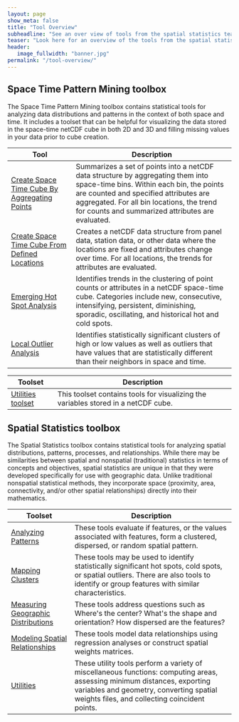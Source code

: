 ```yaml
---
layout: page
show_meta: false
title: "Tool Overview"
subheadline: "See an over view of tools from the spatial statistics team"
teaser: "Look here for an overview of the tools from the spatial statistics team"
header:
   image_fullwidth: "banner.jpg"
permalink: "/tool-overview/"
---
```


## Space Time Pattern Mining toolbox ##

The Space Time Pattern Mining toolbox contains statistical tools for analyzing data distributions and patterns in the context of both space and time. It includes a toolset that can be helpful for visualizing the data stored in the space-time netCDF cube in both 2D and 3D and filling missing values in your data prior to cube creation.


| Tool | Description |
| --- | --- |
| [Create Space Time Cube By Aggregating Points](http://pro.arcgis.com/en/pro-app/tool-reference/space-time-pattern-mining/create-space-time-cube.htm) | Summarizes a set of points into a netCDF data structure by aggregating them into space-time bins. Within each bin, the points are counted and specified attributes are aggregated. For all bin locations, the trend for counts and summarized attributes are evaluated. |
| [Create Space Time Cube From Defined Locations](http://pro.arcgis.com/en/pro-app/tool-reference/space-time-pattern-mining/createcubefromdefinedlocations.htm) | Creates a netCDF data structure from panel data, station data, or other data where the locations are fixed and attributes change over time. For all locations, the trends for attributes are evaluated. |
| [Emerging Hot Spot Analysis](http://pro.arcgis.com/en/pro-app/tool-reference/space-time-pattern-mining/emerginghotspots.htm) | Identifies trends in the clustering of point counts or attributes in a netCDF space-time cube. Categories include new, consecutive, intensifying, persistent, diminishing, sporadic, oscillating, and historical hot and cold spots. |
| [Local Outlier Analysis](http://pro.arcgis.com/en/pro-app/tool-reference/space-time-pattern-mining/localoutlieranalysis.htm) | Identifies statistically significant clusters of high or low values as well as outliers that have values that are statistically different than their neighbors in space and time. |

| Toolset | Description |
| --- | --- |
| [Utilities toolset](http://pro.arcgis.com/en/pro-app/tool-reference/space-time-pattern-mining/an-overview-of-the-utilities-toolset.htm) | This toolset contains tools for visualizing the variables stored in a netCDF cube. |

## Spatial Statistics toolbox ##

The Spatial Statistics toolbox contains statistical tools for analyzing spatial distributions, patterns, processes, and relationships. While there may be similarities between spatial and nonspatial (traditional) statistics in terms of concepts and objectives, spatial statistics are unique in that they were developed specifically for use with geographic data. Unlike traditional nonspatial statistical methods, they incorporate space (proximity, area, connectivity, and/or other spatial relationships) directly into their mathematics.


| Toolset | Description |
| ------- | ----------- |
| [Analyzing Patterns](http://pro.arcgis.com/en/pro-app/tool-reference/spatial-statistics/an-overview-of-the-analyzing-patterns-toolset.htm) | These tools evaluate if features, or the values associated with features, form a clustered, dispersed, or random spatial pattern. |
| [Mapping Clusters](http://pro.arcgis.com/en/pro-app/tool-reference/spatial-statistics/an-overview-of-the-mapping-clusters-toolset.htm) | These tools may be used to identify statistically significant hot spots, cold spots, or spatial outliers. There are also tools to identify or group features with similar characteristics. |
| [Measuring Geographic Distributions](http://pro.arcgis.com/en/pro-app/tool-reference/spatial-statistics/an-overview-of-the-measuring-geographic-distributions-toolset.htm) | These tools address questions such as Where's the center? What's the shape and orientation? How dispersed are the features? |
| [Modeling Spatial Relationships](http://pro.arcgis.com/en/pro-app/tool-reference/spatial-statistics/an-overview-of-the-modeling-spatial-relationships-toolset.htm) | These tools model data relationships using regression analyses or construct spatial weights matrices. |
| [Utilities](http://pro.arcgis.com/en/pro-app/tool-reference/spatial-statistics/an-overview-of-the-utilities-toolset.htm) | These utility tools perform a variety of miscellaneous functions: computing areas, assessing minimum distances, exporting variables and geometry, converting spatial weights files, and collecting coincident points. |


